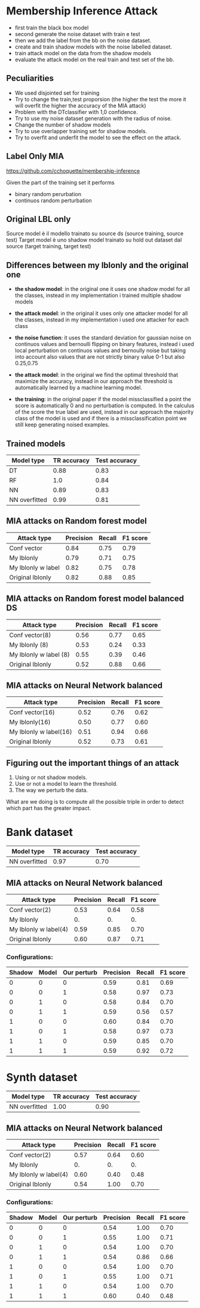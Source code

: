 # Membership Inference Attack
- first train the black box model
- second generate the noise dataset with train e test
- then we add the label from the bb on the noise dataset.
- create and train shadow models with the noise labelled dataset.
- train attack model on the data from the shadow models
- evaluate the attack model on the real train and test set of the bb.


## Peculiarities 
- We used disjointed set for training
- Try to change the train,test proporsion (the higher the test the more it will overfit the higher the accuracy of the MIA attack)
- Problem with the DTclassifier with 1,0 confidence.
- Try to use my noise dataset generation with the radius of noise.
- Change the number of shadow models
- Try to use overlapper training set for shadow models.
- Try to overfit and underfit the model to see the effect on the attack.

## Label Only MIA
https://github.com/cchoquette/membership-inference

Given the part of the training set it performs
- binary random perurbation
- continuos random perturbation

## Original LBL only
Source model è il modello trainato su source ds (source training, source test)
Target model è uno shadow model trainato su hold out dataset dal source (target training, target test)

## Differences between my lblonly and the original one
- **the shadow model**: in the original one it uses
 one shadow model for all the classes, instead in my
 implementation i trained multiple shadow models

- **the attack model**: in the original it uses only one attacker model
for all the classes, instead in my implementation i used
one attacker for each class

- **the noise function**: it uses the standard deviation
for gaussian noise on continuos values and bernoulli flipping on 
binary features, instead i used local perturbation on continuos values
and bernoully noise but taking into account also values that are not strictly binary value 0-1
but also 0.25,0.75

- **the attack model**: in the original we find the optimal threshold that
maximize the accuracy, instead in our approach the threshold is automatically
learned by a machine learning model.

- **the training**: in the original paper if the model missclassified a point
the score is automatically 0 and no perturbation is computed. In the calculus of the
score the true label are used, instead in our approach the majority class
of the model is used and if there is a missclassification point we still keep
generating noised examples. 

## Trained models
| Model type     | TR accuracy | Test accuracy | 
| ----------- | ----------- | ----------- | 
| DT | 0.88 | 0.83|
| RF | 1.0 | 0.84 |
| NN | 0.89 | 0.83 |
| NN overfitted | 0.99 | 0.81 |

## MIA attacks on Random forest model
| Attack type     | Precision | Recall | F1 score | 
| ----------- | ----------- | ----------- | ----------- |
| Conf vector | 0.84 | 0.75 | 0.79 |
| My lblonly | 0.79 | 0.71 | 0.75 |
| My lblonly w label | 0.82 | 0.75 | 0.78 |
| Original lblonly | 0.82 | 0.88 | 0.85 |

## MIA attacks on Random forest model balanced DS
| Attack type     | Precision | Recall | F1 score | 
| ----------- | ----------- | ----------- | ----------- |
| Conf vector(8) | 0.56 | 0.77 | 0.65 |
| My lblonly (8) | 0.53 | 0.24 | 0.33 |
| My lblonly w label (8) | 0.55 | 0.39 | 0.46 |
| Original lblonly | 0.52 | 0.88 | 0.66 |


## MIA attacks on Neural Network balanced
| Attack type     | Precision | Recall | F1 score | 
| ----------- | ----------- | ----------- | ----------- |
| Conf vector(16) | 0.52 | 0.76 | 0.62 |
| My lblonly(16) | 0.50 | 0.77 | 0.60 |
| My lblonly w label(16) | 0.51 | 0.94 | 0.66 |
| Original lblonly | 0.52 | 0.73 | 0.61 |

## Figuring out the important things of an attack
1) Using or not shadow models.
2) Use or not a model to learn the threshold.
3) The way we perturb the data.

What are we doing is to compute all the possible triple in order
to detect which part has the greater impact.



# Bank dataset
| Model type     | TR accuracy | Test accuracy | 
| ----------- | ----------- | ----------- | 
| NN overfitted | 0.97 | 0.70 | 
## MIA attacks on Neural Network balanced
| Attack type     | Precision | Recall | F1 score | 
| ----------- | ----------- | ----------- | ----------- |
| Conf vector(2) | 0.53 | 0.64 | 0.58 |
| My lblonly | 0. | 0. | 0. |
| My lblonly w label(4) | 0.59 | 0.85 | 0.70 |
| Original lblonly | 0.60 | 0.87 | 0.71 |

### Configurations:
| Shadow | Model | Our perturb | Precision | Recall | F1 score | 
| ----------- | ----------- | ----------- | ----------- | ----------- | ----------- |
| 0 | 0 | 0 | 0.59 | 0.81 | 0.69 |
| 0 | 0 | 1 | 0.58 | 0.97 | 0.73 |
| 0 | 1 | 0 | 0.58 | 0.84 | 0.70 |
| 0 | 1 | 1 | 0.59 | 0.56 | 0.57 |
| 1 | 0 | 0 | 0.60 | 0.84 | 0.70 |
| 1 | 0 | 1 | 0.58 | 0.97 | 0.73 |
| 1 | 1 | 0 | 0.59 | 0.85 | 0.70 |
| 1 | 1 | 1 | 0.59 | 0.92 | 0.72 |

# Synth dataset
| Model type     | TR accuracy | Test accuracy | 
| ----------- | ----------- | ----------- | 
| NN overfitted | 1.00 | 0.90 | 
## MIA attacks on Neural Network balanced
| Attack type     | Precision | Recall | F1 score | 
| ----------- | ----------- | ----------- | ----------- |
| Conf vector(2) | 0.57 | 0.64 | 0.60 |
| My lblonly | 0. | 0. | 0. |
| My lblonly w label(4) | 0.60 | 0.40 | 0.48 |
| Original lblonly | 0.54 | 1.00 | 0.70 |

### Configurations:
| Shadow | Model | Our perturb | Precision | Recall | F1 score | 
| ----------- | ----------- | ----------- | ----------- | ----------- | ----------- |
| 0 | 0 | 0 | 0.54 | 1.00 | 0.70 |
| 0 | 0 | 1 | 0.55 | 1.00 | 0.71 |
| 0 | 1 | 0 | 0.54 | 1.00 | 0.70 |
| 0 | 1 | 1 | 0.54 | 0.86 | 0.66 |
| 1 | 0 | 0 | 0.54 | 1.00 | 0.70 |
| 1 | 0 | 1 | 0.55 | 1.00 | 0.71 |
| 1 | 1 | 0 | 0.54 | 1.00 | 0.70 |
| 1 | 1 | 1 | 0.60 | 0.40 | 0.48 |